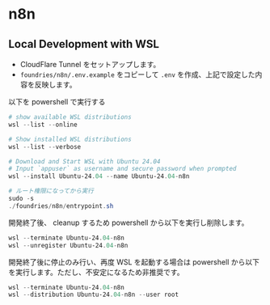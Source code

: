 # n8n

## Local Development with WSL

- CloudFlare Tunnel をセットアップします。
- `foundries/n8n/.env.example` をコピーして `.env` を作成、上記で設定した内容を反映します。

以下を powershell で実行する

```powershell
# show available WSL distributions
wsl --list --online

# Show installed WSL distributions
wsl --list --verbose

# Download and Start WSL with Ubuntu 24.04
# Input `appuser` as username and secure password when prompted
wsl --install Ubuntu-24.04 --name Ubuntu-24.04-n8n

# ルート権限になってから実行
sudo -s
./foundries/n8n/entrypoint.sh
```

開発終了後、 cleanup するため powershell から以下を実行し削除します。

```powershell
wsl --terminate Ubuntu-24.04-n8n
wsl --unregister Ubuntu-24.04-n8n
```

開発終了後に停止のみ行い、再度 WSL を起動する場合は powershell から以下を実行します。ただし、不安定になるため非推奨です。

```powershell
wsl --terminate Ubuntu-24.04-n8n
wsl --distribution Ubuntu-24.04-n8n --user root
```

